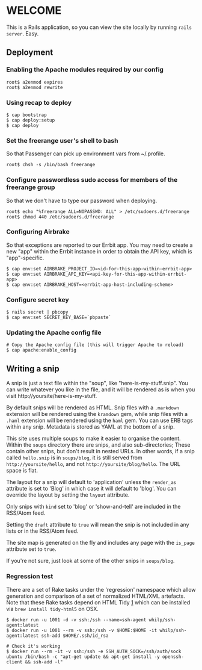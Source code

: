 # WELCOME

This is a Rails application, so you can view the site locally by running `rails server`. Easy.

## Deployment

### Enabling the Apache modules required by our config

    root$ a2enmod expires
    root$ a2enmod rewrite

### Using recap to deploy

    $ cap bootstrap
    $ cap deploy:setup
    $ cap deploy

### Set the freerange user's shell to bash

So that Passenger can pick up environment vars from ~/.profile.

    root$ chsh -s /bin/bash freerange

### Configure passwordless sudo access for members of the freerange group

So that we don't have to type our password when deploying.

    root$ echo "%freerange ALL=NOPASSWD: ALL" > /etc/sudoers.d/freerange
    root$ chmod 440 /etc/sudoers.d/freerange

### Configuring Airbrake

So that exceptions are reported to our Errbit app. You may need to create a new "app" within the Errbit instance in order to obtain the API key, which is "app"-specific.

    $ cap env:set AIRBRAKE_PROJECT_ID=<id-for-this-app-within-errbit-app>
    $ cap env:set AIRBRAKE_API_KEY=<api-key-for-this-app-within-errbit-app>
    $ cap env:set AIRBRAKE_HOST=<errbit-app-host-including-scheme>

### Configure secret key

    $ rails secret | pbcopy
    $ cap env:set SECRET_KEY_BASE=`pbpaste`

### Updating the Apache config file

    # Copy the Apache config file (this will trigger Apache to reload)
    $ cap apache:enable_config

## Writing a snip

A snip is just a text file within the "soup", like "here-is-my-stuff.snip". You can write whatever you like in the file, and it will be rendered as is when you visit http://yoursite/here-is-my-stuff.

By default snips will be rendered as HTML. Snip files with a `.markdown` extension will be rendered using the `kramdown` gem, while snip files with a `.haml` extension will be rendered using the `haml` gem. You can use ERB tags within any snip. Metadata is stored as YAML at the bottom of a snip.

This site uses multiple soups to make it easier to organise the content. Within the `soups` directory there are snips, and also sub-directories; These contain other snips, but don't result in nested URLs. In other words, if a snip called `hello.snip` is in `soups/blog`, it is still served from `http://yoursite/hello`, and not `http://yoursite/blog/hello`. The URL space is flat.

The layout for a snip will default to 'application' unless the `render_as` attribute is set to 'Blog' in which case it will default to 'blog'. You can override the layout by setting the `layout` attribute.

Only snips with `kind` set to 'blog' or 'show-and-tell' are included in the RSS/Atom feed.

Setting the `draft` attribute to `true` will mean the snip is not included in any lists or in the RSS/Atom feed.

The site map is generated on the fly and includes any page with the `is_page` attribute set to `true`.

If you're not sure, just look at some of the other snips in `soups/blog`.

### Regression test

There are a set of Rake tasks under the 'regression' namespace which allow generation and comparison of a set of normalized HTML/XML artefacts. Note that these Rake tasks depend on HTML Tidy [1] which can be installed via `brew install tidy-html5` on OSX.

[1]: http://www.html-tidy.org/



    $ docker run -u 1001 -d -v ssh:/ssh --name=ssh-agent whilp/ssh-agent:latest
    $ docker run -u 1001 --rm -v ssh:/ssh -v $HOME:$HOME -it whilp/ssh-agent:latest ssh-add $HOME/.ssh/id_rsa

    # Check it's working
    $ docker run --rm -it -v ssh:/ssh -e SSH_AUTH_SOCK=/ssh/auth/sock ubuntu /bin/bash -c "apt-get update && apt-get install -y openssh-client && ssh-add -l"
